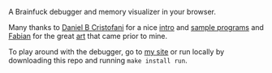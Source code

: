A Brainfuck debugger and memory visualizer in your browser.

Many thanks to [Daniel B Cristofani](http://www.hevanet.com/cristofd/) for a
nice [intro](http://www.hevanet.com/cristofd/brainfuck/epistle.html) and
[sample programs](http://www.hevanet.com/cristofd/brainfuck/) and
[Fabian](https://copy.sh/) for the great [art](https://copy.sh/brainfuck/) that
came prior to mine.

To play around with the debugger, go to [my site](http://minond.xyz/brainfuck/)
or run locally by downloading this repo and running `make install run`.
